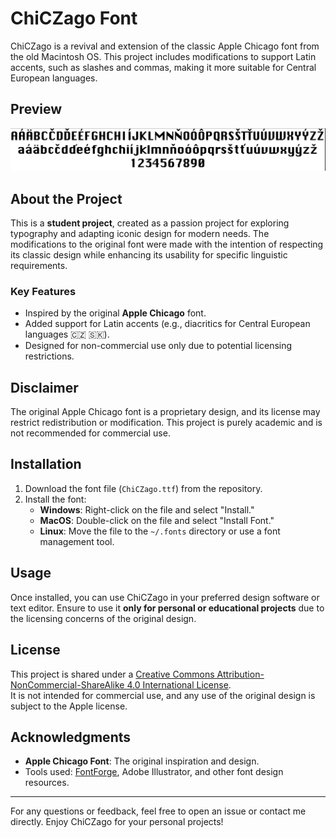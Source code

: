 # ChiCZago Font

ChiCZago is a revival and extension of the classic Apple Chicago font from the old Macintosh OS. This project includes modifications to support Latin accents, such as slashes and commas, making it more suitable for Central European languages.

## Preview

![ChiCZago Preview](ChiCZago.png)

## About the Project

This is a **student project**, created as a passion project for exploring typography and adapting iconic design for modern needs. The modifications to the original font were made with the intention of respecting its classic design while enhancing its usability for specific linguistic requirements.

### Key Features
- Inspired by the original **Apple Chicago** font.
- Added support for Latin accents (e.g., diacritics for Central European languages 🇨🇿 🇸🇰).
- Designed for non-commercial use only due to potential licensing restrictions.

## Disclaimer

The original Apple Chicago font is a proprietary design, and its license may restrict redistribution or modification. This project is purely academic and is not recommended for commercial use.

## Installation

1. Download the font file (`ChiCZago.ttf`) from the repository.
2. Install the font:
   - **Windows**: Right-click on the file and select "Install."
   - **MacOS**: Double-click on the file and select "Install Font."
   - **Linux**: Move the file to the `~/.fonts` directory or use a font management tool.

## Usage

Once installed, you can use ChiCZago in your preferred design software or text editor. Ensure to use it **only for personal or educational projects** due to the licensing concerns of the original design.

## License

This project is shared under a [Creative Commons Attribution-NonCommercial-ShareAlike 4.0 International License](https://creativecommons.org/licenses/by-nc-sa/4.0/).  
It is not intended for commercial use, and any use of the original design is subject to the Apple license.

## Acknowledgments

- **Apple Chicago Font**: The original inspiration and design.
- Tools used: [FontForge](https://fontforge.org/), Adobe Illustrator, and other font design resources.

---

For any questions or feedback, feel free to open an issue or contact me directly. Enjoy ChiCZago for your personal projects!
